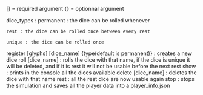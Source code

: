 [] = required argument
{} = optionnal argument

dice_types : 
    permanent : the dice can be rolled whenever

    rest : the dice can be rolled once between every rest
    
    unique : the dice can be rolled once

register [glyphs] [dice_name] {type(default is permanent)} : creates a new dice
roll [dice_name] : rolls the dice with that name, if the dice is unique it will be deleted, and if it is rest it will not be usable before the next rest
show : prints in the console all the dices available
delete [dice_name] : deletes the dice with that name
rest : all the rest dice are now usable again
stop : stops the simulation and saves all the player data into a player_info.json